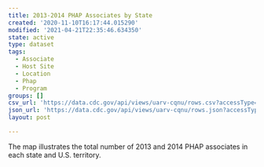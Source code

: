 ```yaml
---
title: 2013-2014 PHAP Associates by State
created: '2020-11-10T16:17:44.015290'
modified: '2021-04-21T22:35:46.634350'
state: active
type: dataset
tags:
  - Associate
  - Host Site
  - Location
  - Phap
  - Program
groups: []
csv_url: 'https://data.cdc.gov/api/views/uarv-cqnu/rows.csv?accessType=DOWNLOAD'
json_url: 'https://data.cdc.gov/api/views/uarv-cqnu/rows.json?accessType=DOWNLOAD'
layout: post

---
```

The map illustrates the total number of 2013 and 2014 PHAP associates in each state and U.S. territory.
